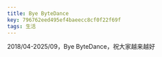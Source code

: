 ```yaml
---
title: Bye ByteDance
key: 796762eed495ef4baeecc8cf0f22f69f
tags: 生活
---
```


2018/04-2025/09，Bye ByteDance，祝大家越来越好

<!--more-->
